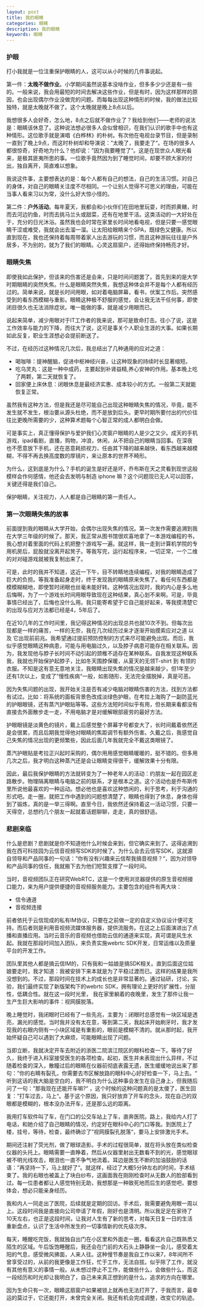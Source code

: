 ```yaml
---
layout: post
title: 我的眼睛
categories: 眼睛
description: 我的眼睛
keywords: 眼睛
---
```


### 护眼

打小我就是一位注重保护眼睛的人，这可以从小时候的几件事说起。

第一件：**太晚不做作业**。小学期间虽然说基本没啥作业，但多多少少还是有一些的。一般来说，我会用最短的时间去解决这些作业，但是有时，因为这样那样的原因，也会出现偶尔作业没做完的问题。而每每出现这种情形的时候，我的做法比较独特，就是太晚就不做了。这个太晚就是晚上8点以后。

我想很多人会好奇，怎么地，8点之后就不做作业了？我给到他们——老师的说法是：眼睛该休息了。这种说法想必很多人会似曾相识，在我们认识的歌手中也有这种情形。这位歌手就是演唱《白桦林》的朴树。有次他在电视台录节目，但是录制一直到了晚上9点，而这时朴树却和导演说：”太晚了，我要走了“。在场的很多人都很惊奇，好奇地为什么？他却说：”因为我要睡觉了“。这是在现世众人眼光看来，是极其匪夷所思的事。一位歌手竟然因为到了睡觉时间，却要不顾大家的付出，独自离开，简直难以想象。

我说这件事，主要想表达的是：每个人都有自己的想法，自己的生活习惯。对自己的身体，对自己的眼睛关注度不尽相同。一个让别人觉得不可思义的理由，可能在当事人看来习以为常，没什么好大惊小怪的。

第二件：**户外活动**。每年夏天，我都会和小伙伴们在田地里玩耍，时而抓黄鳝，时而去河边钓鱼，时而去挑马兰头或甜菜，还有在地里干活。这类活动的一大好处在于，充分的日光沐浴。虽然我也会时常在家里长时间地看电视，但是只要一感觉眼睛干涩或难受，我就会出去溜一溜。让太阳给眼睛来个SPA，既绿色又健康。所以直到现在，我也还保持着每周带着家人出去游玩的习惯，而且这种游玩往往是户外居多，不为别的，就为了我们的眼睛。心灵这扇窗户，还得始终保持畅亮才好。

### 眼睛失焦

即使我如此保护，但该来的伤害还是会来，只是时间问题罢了。首先到来的是大学时期眼睛的突然失焦。什么是眼睛突然失焦，我想这种体会并不是每个人都有经历过的。简单来说，就是长时间用眼，如对着电脑屏幕，看书，伏案工作后。突然感受到的看东西模糊与重影。眼睛这种极不舒服的感觉，会让我无法干任何事，即使闭目很久也无法消除症状。唯一能做的事，就是减少用眼而已。

说起来简单，减少用眼对于IT工作者的我来说，那可是致命打击。往小了说，这是工作效率与能力的下降，而往大了说，这可是事关个人职业生涯的大事。如果长期如此反复，职业生涯想必会提前断送了。

不过，在经历过这种情况几次后，我总结出了几种通用的应对之道：

- 喝咖啡：提神醒脑，促进中枢神经兴奋，让这种现象的持续时长显著缩短。
- 吃乌灵丸：这是一种中成药，主要起到补肾益精,养心安神的作用。基本晚上吃了两颗，第二天就恢复了。
- 回家便上床休息：闭眼休息是最经济实惠、成本较小的方式。一般第二天就能恢复正常。

虽然我有这种方法，但是我还是尽可能自己出现这种眼睛失焦的情况，毕竟，能不发生就不发生，根治要从源头杜绝，而不是放到后头。更早时期所要付出的代价往往比更晚所需要的少，这种算术题每个心智正常的成人都明白会做。

可是事实上，真正懂得保护与爱护我们心灵窗户眼睛的人是少之又少。成天的手机游戏，ipad看剧，直播，购物，冲浪，休闲，从不把自己的眼睛当回事。在深夜也不愿意放下手机，还在恶意耗损视力，任由其下降的越来越快，看东西越来越模糊，不得不再去换高度数的厚镜片，来让原本的世界不畸形。

为什么，这到底是为什么？手机的诞生是好还是坏，乔布斯在天之灵看到现世这般模样会作何感情，他还会去发明与制造 iphone 嘛？这个问题现已无人可以回答，关键还得是我们自己。

保护眼睛，关注视力，人人都是自己眼睛的第一责任人。

### 第一次眼睛失焦的故事

前面提到我的眼睛从大学开始，会偶尔出现失焦的情况。第一次发作需要追溯到我在大学三年级的时候了。那天，我正常从图书馆很欢喜地拿了一本游戏编程的书，我心想对着里面的代码上机把整个游戏写一遍。就这样，我一走到计算机学院的专用机房后，屁股就没离开起凳子。等我写完，运行起程序来，一切正常，一个二维的对对碰游戏就被我复制出来了。

可是，此时的我并不知道，这近一下午，目不转睛地连续编程，对我的眼睛造成了巨大的负担。等我准备起身走时，终于发现我的眼睛原来失焦了。看任何东西都是模模糊糊地，即使暂时闭眼也丝毫未能好转。这种情况出现时，我的内心是多么地后悔啊，为了一个游戏长时间用眼导致现在这种结果，真心划不来啊。可是，毕竟事情已经出了，后悔也没什么用。我只能寄希望于它自己能好起来，等我摸清楚它的出现与应对方法都已经是4，5年后了。

在近10几年的工作时间里，我记得这种情况的出现总共也就10次不到。但每次出现都是一样的痛苦，一样的无奈，我在几次经历过来才逐渐开始摸索应对之道 以及 它出现前前兆。我希望通过提前预防控制的方式来尽可能避免出现。而后，我似乎感觉眼睛这种病患，可能与用电脑过久，以及脖子病患可能存在相关联系。因为，我发现他与脖子长时间不动引起的颈椎不适存在某种联系。自我发现这种联系我，我就也开始保护起脖子，比如冬天围脖保暖，从夏天的无领T-shirt 到 有领的衣服。不知是这有意无意地关注，我眼睛出现失焦的情况是越来越少，但1年至少还有1次以上，变成了”慢性疾病“一般，如影随形，无法完全摆脱掉，真是可恶。

因为失焦问题的出现，我开始关注是否有减少电脑对眼睛伤害的方法，找到方法都有试过。比如：将系统的面板背景色改成淡绿色护眼，在考拉上海购了一副防蓝光的护眼眼镜，还有蒸汽护眼贴等等。这些方法短时间似乎有用，但长期来看都没有直接去外面散步走一走，不用电脑才是对缓解眼部疲劳的最好方法。

护眼眼镜是淡黄色的镜片，戴上后感觉整个屏幕字号都变大了，长时间戴着依然还是会很累，而且后期我觉得他对眼睛的焦距调节有额外伤害。久戴之后，我感觉自己失焦的情况出现的更频繁些，因此后面几年我就完全不戴这类眼镜了。

蒸汽护眼贴是考拉正兴起时采购的，偶尔用用感觉眼睛暖暖的，挺不错的。但多用几次之后，我才明白这种蒸汽还是会让眼睛变得很干，缓解效果十分有限。

因此，最后我保护眼睛的方法就转变为了一种老年人的活动：约朋友一起在园区走路散步。物理隔离眼睛与电脑之前的联系，才是根本之道。这个活动也是乔布斯传里所说他最喜欢的一种运动。想必他也是喜欢这种悠闲的，利于思考，利于沟通的形式吧。走一圈，就把工作中遇到的问题想清楚了，眼睛也得到了休息，身体也得到了锻炼，真的是一举三得啊。直至今日，我依然还保持着这一活动习惯，只要一天得空，总想约几个朋友一起就着话题聊聊，走走，真的很舒适。

### 悲剧来临

什么是悲剧？悲剧就是你不知道他什么时候会来到，但它确实来到了。这得追溯到我在西可科技园为云信音视频写SDK的时候了。为什么会去云信写SDK，这就源自领导和产品同事的一句话：”你有没有兴趣来云信帮我搞音视频？“，因为对领导和产品同事的信任，我就搬下去为他们短暂支撑了一段时间。

当时，音视频团队正在研究WebRTC，这是一个使用浏览器提供的原生音视频接口能力，来为用户提供便捷的音视频服务能力。主要包含的组件有两大块：

- 信令通道
- 音视频连接

前者依托于云信现成的私有IM协议，只要在之前做一定的自定义协议设计便可支持。而后者则是利用音视频流媒体服务器，提供流服务。在这之上后面演进出了点播和直播应用。当时云音乐的音视频也借助云信的通道来实现，真可谓是风生水起。我就在那段时间加入团队，来负责实施webrtc SDK开发，日常运维以及质量平台的开发工作。

团队里其他人都是搞云信IM的，只有我和一姑娘是搞SDK相关。直到后面这位姑娘要走时，我才知道：我被安排下来本就是为了平稳过渡而已。这样的结果是我所没想到的。不过，那段时间在技术上的成长也是非常显著的。通过钻研，讨论，实验，我们最终实现了新版架构下的webrtc SDK，拥有理论上更好的扩展性，分层性，低耦合性。就在这一段时光里， 我在家里躺着的夜晚里，发生了那件让我一生产生巨大影响的事件：视网膜脱落。

晚上睡觉时，我闭眼时已经有了一些先兆，主要为：闭眼时总感觉有一块区域是透亮，漏光的感觉。当时我并没有太在意，等到第二天，我起床开始刷牙时，我才发现我的右眼内侧有一小块区域是有重影的，眼前是模糊不清的。就从那时起，我开始怀疑自己可以遇到了大麻烦，可能眼睛出现了问题。

当即立断，我就决定开车去附近的浙医二院滨江院区的眼科检查一下。等待了好久，我终于进入科室接受医生的各项检查。起初，医生并未表现出什么异样，不过随着检查的深入，散瞳过后的眼睛在仪器前彻底表露无遗，医生缓缓地说出来了那句：”你的右睛有裂孔，你需要去市区解放路的眼科中心好好检查一下，马上去。“ 听到这话的我大脑是空白的，我不明白为什么这种事会发生在自己身上，但我随后问了一句：”那我现在还能开车嘛?“ ，这个时候的这种问题真的是太傻了，医生回复：”打车过去，马上“。基于这个原因，我只好放弃了开车的念头，现在自己的双眼都是模糊的，根本没办法开车，还是那么远的距离。

我用打车软件叫了车，在门口的公交车站上了车，直奔医院。路上，我给内人打了电话，和她介绍了自己眼睛的情况，约定好在眼科中心的门口等我。到医院上了楼，挂号，等待，检查，最终确诊了”视网膜裂孔脱落“，要马上安排激光手术。

期间还注射了荧光剂，做了眼球造影。手术的过程很简单，就在将头放在类似检查仪器的头托上。眼睛需要一直睁着，然后从仪器里射出无数看不到的光，感觉眼球被不明光线攻击，眼泪也一直不争气地流着。耳边是医生不断的加油鼓励的话语：”再坚持一下，马上就好了“。就这样，经过了大概5分钟左右的时间，手术结束了。我的右眼也被盖上了块白纱布，这画面我在刚刚检查时从无数人的脸部看到过。每一位患者都让人感觉特别无助，我想那是一种致死地而后生的感觉吧，要想体会，想必只能亲身经历。

我和内人一同走出了医院，后续就是定期的回访。手术后，我需要避免用眼一周以上。这段时间我是直接向公司申请了年假，刚好也是清明。所以我足足在家待了10天左右，也正是这段时间，让我对人生有了新的思考，对每天日复一日的生活重新盘点，认识了生活中所发生的一切事情新的优先级次序。

每天，睡醒吃完饭，我就独自出门在小区里和外面走一圈，看看这片自己既熟悉又陌生的区域。午后饭饱睡醒后，我还会在门前的大石头上静静坐一会儿，感受着太阳的气息，感受微风拂面，人来人往。这种慢节奏是我自工作以来7，8年间所不曾享受过的，从前的我更像是工作狂，忙于工作，无法自拔。似乎除了工作，就没有其他有意义的事情一般。从未想过停止不工作，能做些什么，会做些什么，而这一段经历和时光却让我明白了，自己未来真正想到的是什么，追求的方向在哪里。

因为生命只有一次，眼睛这扇窗户如果被锁上就再也无法打开了，于我而言，最幸运的莫过于，它还能打开，未曾完全关闭。我还有机会完成调整，改变它的轨迹。
